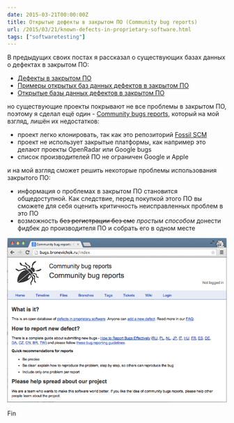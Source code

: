 ```yaml
---
date: 2015-03-21T00:00:00Z
title: Открытые дефекты в закрытом ПО (Community bug reports)
url: /2015/03/21/known-defects-in-proprietary-software.html
tags: ["softwaretesting"]
---
```


В предыдущих своих постах я рассказал о существующих базах данных о дефектах
в закрытом ПО:

- [Дефекты в закрытом ПО](/2015/02/25/bugs-in-closed-software.html)
- [Примеры открытых баз данных дефектов в закрытом ПО](/2015/03/12/bugs-in-closed-software-1.html)
- [Открытые базы данных дефектов в закрытом ПО](/2015/03/13/bugs-in-closed-software-2.html)

но существующие проекты покрывают не все проблемы в закрытом ПО,
поэтому я сделал ещё один - [Community bugs reports](http://bugs.bronevichok.ru/wiki?name=FAQ),
который на мой взгляд, лишён их недостатков:

- проект легко клонировать, так как это репозиторий [Fossil SCM](http://bugs.bronevichok.ru/wiki?name=Mirrors)
- проект не использует закрытые платформы, как например это делают проекты OpenRadar или Google bugs
- список производителей ПО не ограничен Google и Apple

и на мой взгляд сможет решить некоторые проблемы использования закрытого ПО:

- информация о проблемах в закрытом ПО становится общедоступной. Как следствие,
перед покупкой этого ПО вы сможете для себя оценить критичность неисправленных проблем в это ПО
- возможность <s>без регистрации без смс</s> _простым способом_ донести фидбек до производителя ПО и собрать его в одном месте

<img src="/images/screenshot-bugs.png" alt="Community bug reports">

Fin
